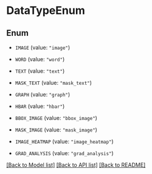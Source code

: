 # DataTypeEnum

## Enum


* `IMAGE` (value: `"image"`)

* `WORD` (value: `"word"`)

* `TEXT` (value: `"text"`)

* `MASK_TEXT` (value: `"mask_text"`)

* `GRAPH` (value: `"graph"`)

* `HBAR` (value: `"hbar"`)

* `BBOX_IMAGE` (value: `"bbox_image"`)

* `MASK_IMAGE` (value: `"mask_image"`)

* `IMAGE_HEATMAP` (value: `"image_heatmap"`)

* `GRAD_ANALYSIS` (value: `"grad_analysis"`)


[[Back to Model list]](../README.md#documentation-for-models) [[Back to API list]](../README.md#documentation-for-api-endpoints) [[Back to README]](../README.md)


